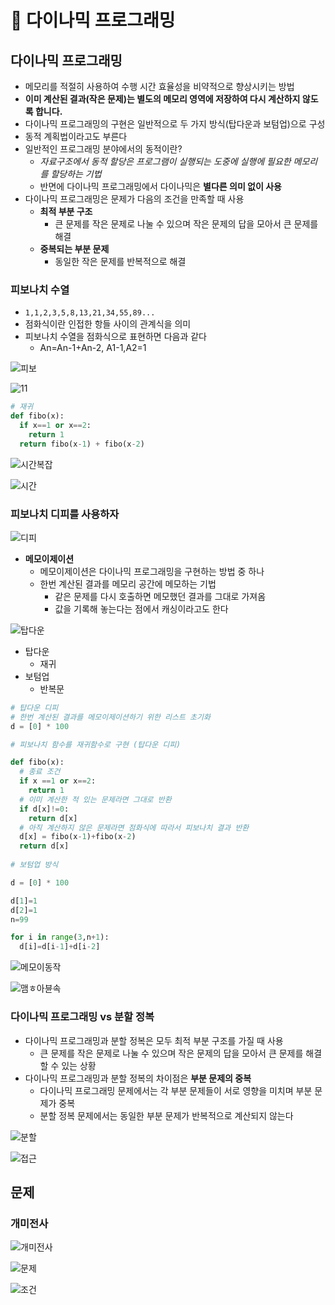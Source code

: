 # :book: 다이나믹 프로그래밍

## 다이나믹 프로그래밍

- 메모리를 적절히 사용하여 수행 시간 효율성을 비약적으로 향상시키는 방법
- **이미 계산된 결과(작은 문제)는 별도의 메모리 영역에 저장하여 다시 계산하지 않도록 합니다.**
- 다이나믹 프로그래밍의 구현은 일반적으로 두 가지 방식(탑다운과 보텀업)으로 구성
- 동적 계획법이라고도 부른다
- 일반적인 프로그래밍 분야에서의 동적이란?
  - *자료구조에서 동적 할당은 프로그램이 실행되는 도중에 실행에 필요한 메모리를 할당하는 기법*
  - 반면에 다이나믹 프로그래밍에서 다이나믹은 **별다른 의미 없이 사용**
- 다이나믹 프로그래밍은 문제가 다음의 조건을 만족할 때 사용
  - **최적 부분 구조**
    - 큰 문제를 작은 문제로 나눌 수 있으며 작은 문제의 답을 모아서 큰 문제를 해결
  - **중복되는 부분 문제**
    - 동일한 작은 문제를 반복적으로 해결

### 피보나치 수열

- `1,1,2,3,5,8,13,21,34,55,89...`
- 점화식이란 인접한 항들 사이의 관계식을 의미
- 피보나치 수열을 점화식으로 표현하면 다음과 같다
  - An=An-1+An-2, A1-1,A2=1

![피보](https://user-images.githubusercontent.com/47052106/105494636-6de36600-5cfe-11eb-9fba-349ef9d91c61.JPG)

![11](https://user-images.githubusercontent.com/47052106/105494631-6cb23900-5cfe-11eb-9368-dcd6bf11286b.JPG)

```python
# 재귀
def fibo(x):
  if x==1 or x==2:
    return 1
  return fibo(x-1) + fibo(x-2)
```

![시간복잡](https://user-images.githubusercontent.com/47052106/105494879-c7e42b80-5cfe-11eb-8e98-6f2bcbf7a050.JPG)

![시간](https://user-images.githubusercontent.com/47052106/105495196-36c18480-5cff-11eb-9fd8-ffbbf665574b.JPG)

### 피보나치 디피를 사용하자

![디피](https://user-images.githubusercontent.com/47052106/105495361-6f615e00-5cff-11eb-9af9-4cecce9877af.JPG)

- **메모이제이션**
  - 메모이제이션은 다이나믹 프로그래밍을 구현하는 방법 중 하나
  - 한번 계산된 결과를 메모리 공간에 메모하는 기법
    - 같은 문제를 다시 호출하면 메모했던 결과를 그대로 가져옴
    - 값을 기록해 놓는다는 점에서 캐싱이라고도 한다

![탑다운](https://user-images.githubusercontent.com/47052106/105495699-d4b54f00-5cff-11eb-906d-97cb2f7869b2.JPG)

- 탑다운
  - 재귀
- 보텀업
  - 반복문

```python
# 탑다운 디피
# 한번 계산된 결과를 메모이제이션하기 위한 리스트 초기화
d = [0] * 100

# 피보나치 함수를 재귀함수로 구현 (탑다운 디피)

def fibo(x):
  # 종료 조건
  if x ==1 or x==2:
    return 1
  # 이미 계산한 적 있는 문제라면 그대로 반환
  if d[x]!=0:
    return d[x]
  # 아직 계산하지 않은 문제라면 점화식에 따라서 피보나치 결과 반환
  d[x] = fibo(x-1)+fibo(x-2)
  return d[x]
  
# 보텀업 방식

d = [0] * 100

d[1]=1
d[2]=1
n=99

for i in range(3,n+1):
  d[i]=d[i-1]+d[i-2]
```

![메모이동작](https://user-images.githubusercontent.com/47052106/105496732-39bd7480-5d01-11eb-81ac-2cc0ae0a1e1f.JPG)

![맴ㅎ아뷴속](https://user-images.githubusercontent.com/47052106/105497009-9caf0b80-5d01-11eb-8fd2-8db0be979635.JPG)

### 다이나믹 프로그래밍 vs 분할 정복

- 다이나믹 프로그래밍과 분할 정복은 모두 최적 부분 구조를 가질 때  사용
  - 큰 문제를 작은 문제로 나눌 수 있으며 작은 문제의 답을 모아서 큰 문제를 해결할 수 있는 상황
- 다이나믹 프로그래밍과 분할 정복의 차이점은 **부분 문제의 중복**
  - 다이나믹 프로그래밍 문제에서는 각 부분 문제들이 서로 영향을 미치며 부분 문제가 중복
  - 분할 정복 문제에서는 동일한 부분 문제가 반복적으로 계산되지 않는다

![분할](https://user-images.githubusercontent.com/47052106/105497355-10511880-5d02-11eb-97d3-c26875b021c4.JPG)

![접근](https://user-images.githubusercontent.com/47052106/105497466-3971a900-5d02-11eb-8051-93bb8022788f.JPG)

## 문제

### 개미전사

![개미전사](https://user-images.githubusercontent.com/47052106/105513908-3da7c180-5d16-11eb-8352-d30f1e52ef51.JPG)

![문제](https://user-images.githubusercontent.com/47052106/105513911-3f718500-5d16-11eb-8402-4ceba9613492.JPG)

![조건](https://user-images.githubusercontent.com/47052106/105513912-400a1b80-5d16-11eb-83b4-d760b010136e.JPG)



